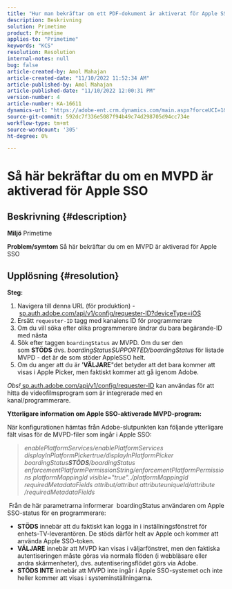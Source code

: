 ```yaml
---
title: "Hur man bekräftar om ett PDF-dokument är aktiverat för Apple SSO"
description: Beskrivning
solution: Primetime
product: Primetime
applies-to: "Primetime"
keywords: "KCS"
resolution: Resolution
internal-notes: null
bug: false
article-created-by: Amol Mahajan
article-created-date: "11/10/2022 11:52:34 AM"
article-published-by: Amol Mahajan
article-published-date: "11/10/2022 12:00:31 PM"
version-number: 4
article-number: KA-16611
dynamics-url: "https://adobe-ent.crm.dynamics.com/main.aspx?forceUCI=1&pagetype=entityrecord&etn=knowledgearticle&id=bf3d7b27-ee60-ed11-9561-6045bd006268"
source-git-commit: 592dc7f336e5087f94b49c74d298705d94cc734e
workflow-type: tm+mt
source-wordcount: '305'
ht-degree: 0%

---
```


# Så här bekräftar du om en MVPD är aktiverad för Apple SSO

## Beskrivning {#description}

<b>Miljö</b>
Primetime


<b>Problem/symtom</b>
Så här bekräftar du om en MVPD är aktiverad för Apple SSO


## Upplösning {#resolution}

<b>Steg:</b>
1. Navigera till denna URL (för produktion) - [sp.auth.adobe.com/api/v1/config/requester-ID?deviceType=iOS](http://sp.auth.adobe.com/api/v1/config/ABC?deviceType=iOS)
2. Ersätt `requester-ID` tagg med kanalens ID för programmerare
3. Om du vill söka efter olika programmerare ändrar du bara begärande-ID med nästa
4. Sök efter taggen `boardingStatus` av<b> </b>MVPD. Om du ser den som <b>STÖDS</b> dvs. *boardingStatusSUPPORTED/boardingStatus* för listade MVPD - det är de som stöder AppleSSO helt.
5. Om du anger att du är &#39;<b>VÄLJARE</b>&quot;det betyder att det bara kommer att visas i Apple Picker, men faktiskt kommer att gå igenom Adobe.


*Obs!*[ sp.auth.adobe.com/api/v1/config/requester-ID](http://sp.auth.adobe.com/api/v1/config/ABC?deviceType=iOS) kan användas för att hitta de videofilmsprogram som är integrerade med en kanal/programmerare.

<b>Ytterligare information om Apple SSO-aktiverade MVPD-program:</b>

När konfigurationen hämtas från Adobe-slutpunkten kan följande ytterligare fält visas för de MVPD-filer som ingår i Apple SSO:


> *enablePlatformServices/enablePlatformServices
> displayInPlatformPickertrue/displayInPlatformPicker
> boardingStatus<b>STÖDS</b>/boardingStatus
> enforcementPlatformPermissionString/enforcementPlatformPermissions
> platformMappingId visible=&quot;true&quot;../platformMappingId
> requiredMetadataFields
> attribut/attribut
> attributeuniqueId/attribute
> /requiredMetadataFields*


&#x200B; Från de här parametrarna informerar &#x200B; boardingStatus användaren om Apple SSO-status för en programmerare:

- <b>STÖDS</b>&#x200B; innebär att du faktiskt kan logga in i inställningsfönstret för enhets-TV-leverantören. De stöds därför helt av Apple och kommer att använda Apple SSO-token.
- <b>VÄLJARE</b>&#x200B; innebär att MVPD kan visas i väljarfönstret, men den faktiska autentiseringen måste göras via normala flöden (i webbläsare eller andra skärmenheter), dvs. autentiseringsflödet görs via Adobe.
- <b>STÖDS INTE</b>&#x200B; innebär att MVPD inte ingår i Apple SSO-systemet och inte heller kommer att visas i systeminställningarna.



